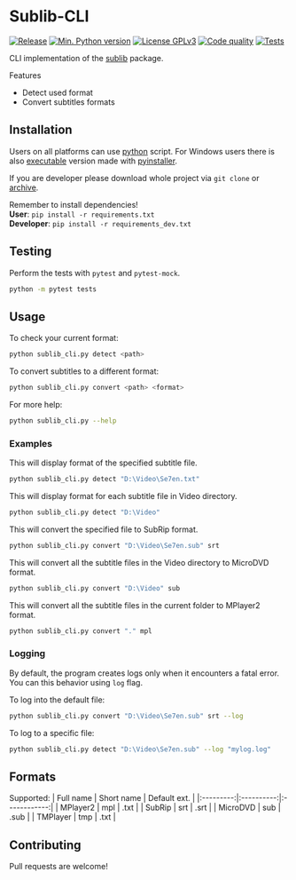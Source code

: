 # Sublib-CLI

[![Release](https://img.shields.io/github/v/release/TheFifthLeaf/sublib-cli?color=3C7DD9)](https://github.com/TheFifthLeaf/sublib-cli/releases)
[![Min. Python version](https://img.shields.io/badge/python-3.6%2B-3C7DD9)](https://www.python.org/downloads/)
[![License GPLv3](https://img.shields.io/badge/license-GPL%20V3-3C7DD9)](https://choosealicense.com/licenses/gpl-3.0/)
[![Code quality](https://img.shields.io/codefactor/grade/github/TheFifthLeaf/sublib-cli/main?color=3C7DD9)](https://www.codefactor.io/repository/github/thefifthleaf/sublib-cli)
[![Tests](https://github.com/TheFifthLeaf/sublib-cli/actions/workflows/tests.yml/badge.svg)](https://github.com/TheFifthLeaf/sublib-cli/actions/workflows/tests.yml)

CLI implementation of the [sublib](https://github.com/TheFifthLeaf/sublib) package.

Features
- Detect used format
- Convert subtitles formats

## Installation
Users on all platforms can use [python](https://github.com/TheFifthLeaf/sublib-cli/blob/main/sublib_cli/sublib_cli.py) script. For Windows users there is also [executable](https://github.com/TheFifthLeaf/sublib-cli/releases/download/v1.3.0/sublib-cli.exe) version made with [pyinstaller](https://github.com/pyinstaller/pyinstaller).  

If you are developer please download whole project via `git clone` or [archive](https://github.com/TheFifthLeaf/sublib-cli/releases/tag/v1.3.0).

Remember to install dependencies! \
**User**: ```pip install -r requirements.txt``` \
**Developer**: ```pip install -r requirements_dev.txt```

## Testing
Perform the tests with `pytest` and `pytest-mock`.
```bash
python -m pytest tests
```

## Usage
To check your current format:
```bash
python sublib_cli.py detect <path>
```
To convert subtitles to a different format:
```bash
python sublib_cli.py convert <path> <format>
```
For more help:
```bash
python sublib_cli.py --help
```

### Examples
This will display format of the specified subtitle file.
```bash
python sublib_cli.py detect "D:\Video\Se7en.txt"
```
This will display format for each subtitle file in Video directory.
```bash
python sublib_cli.py detect "D:\Video"
```
This will convert the specified file to SubRip format.
```bash
python sublib_cli.py convert "D:\Video\Se7en.sub" srt
```
This will convert all the subtitle files in the Video directory to MicroDVD format.
```bash
python sublib_cli.py convert "D:\Video" sub
```
This will convert all the subtitle files in the current folder to MPlayer2 format.
```bash
python sublib_cli.py convert "." mpl
```
### Logging
By default, the program creates logs only when it encounters a fatal error. You can this behavior using `log` flag. 

To log into the default file:
```bash
python sublib_cli.py convert "D:\Video\Se7en.sub" srt --log
```
To log to a specific file:
```bash
python sublib_cli.py detect "D:\Video\Se7en.sub" --log "mylog.log"
```

## Formats
Supported:
| Full name | Short name | Default ext. |
|:---------:|:----------:|:------------:|
| MPlayer2  | mpl        | .txt         |
| SubRip    | srt        | .srt         |
| MicroDVD  | sub        | .sub         |
| TMPlayer  | tmp        | .txt         |

## Contributing
Pull requests are welcome!

